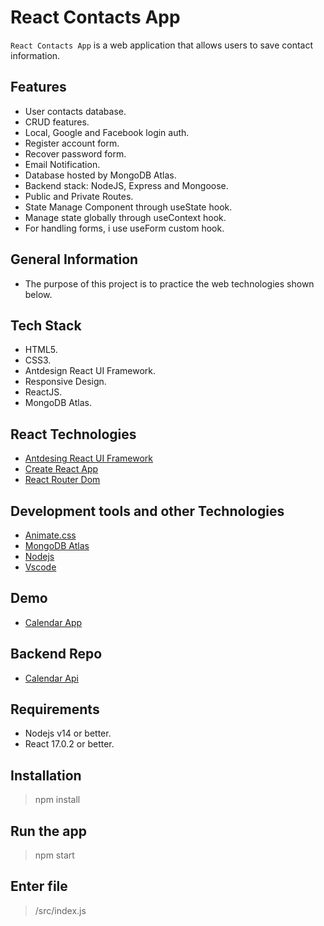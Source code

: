 # React Contacts App

`React Contacts App` is a web application that allows users to save contact information.

## Features

- User contacts database. 
- CRUD features.
- Local, Google and Facebook login auth.
- Register account form.
- Recover password form.
- Email Notification.
- Database hosted by MongoDB Atlas.
- Backend stack: NodeJS, Express and Mongoose.
- Public and Private Routes.
- State Manage Component through useState hook.
- Manage state globally through useContext hook.
- For handling forms, i use useForm custom hook.

## General Information

- The purpose of this project is to practice the web technologies shown below.

## Tech Stack

- HTML5.
- CSS3.
- Antdesign React UI Framework.
- Responsive Design.
- ReactJS.
- MongoDB Atlas.

## React Technologies

- [Antdesing React UI Framework](https://ant.design/)
- [Create React App](https://create-react-app.dev/)
- [React Router Dom](https://v5.reactrouter.com/web/guides/quick-start)

## Development tools and other Technologies

- [Animate.css](https://animate.style/)
- [MongoDB Atlas](https://www.mongodb.com/atlas/database)
- [Nodejs](https://nodejs.org/en/)
- [Vscode](https://code.visualstudio.com/)

## Demo

- [Calendar App](https://google.com)

## Backend Repo

- [Calendar Api](https://google.com)

## Requirements

- Nodejs v14 or better.
- React 17.0.2 or better.

## Installation

> npm install

## Run the app

> npm start

## Enter file

> /src/index.js
